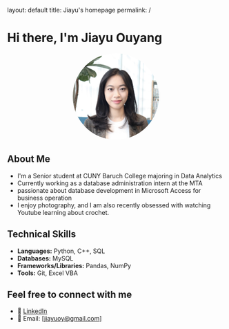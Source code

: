 layout: default
title: Jiayu's homepage
permalink: /
# Hi there, I'm Jiayu Ouyang
<p align="center">
  <img src="IMG_0910.jpg" 
       alt="Steven's Professional Photo" 
       style="border-radius: 50%; width: 200px; height: auto; aspect-ratio: 1/1; object-fit: cover;" />
</p>

## About Me
- I'm a Senior student at CUNY Baruch College majoring in Data Analytics
- Currently working as a database administration intern at the MTA  
- passionate about database development in Microsoft Access for business operation
- I enjoy photography, and I am also recently obsessed with watching Youtube learning about crochet.  

## Technical Skills
- **Languages:** Python, C++, SQL
- **Databases:** MySQL
- **Frameworks/Libraries:** Pandas, NumPy
- **Tools:** Git, Excel VBA  

## Feel free to connect with me  
- 💼 [LinkedIn](https://www.linkedin.com/in/jiayuouyang04/)  
- 📧 Email: [jiayuoy@gmail.com]  
